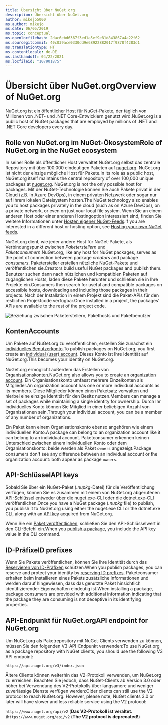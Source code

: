 ```yaml
---
title: Übersicht über NuGet.org
description: Übersicht über NuGet.org
author: mikejo5000
ms.author: mikejo
ms.date: 06/05/2019
ms.topic: conceptual
ms.openlocfilehash: 2dac6ebd6367f3ed1a5ef9e81d843867a4a22f62
ms.sourcegitcommit: 40c039ace0330dd9e68922882017f9878f4283d1
ms.translationtype: HT
ms.contentlocale: de-DE
ms.lasthandoff: 04/22/2021
ms.locfileid: "107901875"
---
```

# <a name="overview-of-nugetorg"></a><span data-ttu-id="40317-103">Übersicht über NuGet.org</span><span class="sxs-lookup"><span data-stu-id="40317-103">Overview of NuGet.org</span></span>

<span data-ttu-id="40317-104">NuGet.org ist ein öffentlicher Host für NuGet-Pakete, der täglich von Millionen von .NET- und .NET Core-Entwicklern genutzt wird.</span><span class="sxs-lookup"><span data-stu-id="40317-104">NuGet.org is a public host of NuGet packages that are employed by millions of .NET and .NET Core developers every day.</span></span>

## <a name="role-of-nugetorg-in-the-nuget-ecosystem"></a><span data-ttu-id="40317-105">Rolle von NuGet.org im NuGet-Ökosystem</span><span class="sxs-lookup"><span data-stu-id="40317-105">Role of NuGet.org in the NuGet ecosystem</span></span>

<span data-ttu-id="40317-106">In seiner Rolle als öffentlicher Host verwaltet NuGet.org selbst das zentrale Repository mit über 100.000 eindeutigen Paketen auf [nuget.org](https://www.nuget.org). NuGet.org ist nicht der einzige mögliche Host für Pakete.</span><span class="sxs-lookup"><span data-stu-id="40317-106">In its role as a public host, NuGet.org itself maintains the central repository of over 100,000 unique packages at [nuget.org](https://www.nuget.org). NuGet.org is not the only possible host for packages.</span></span> <span data-ttu-id="40317-107">Mit der NuGet-Technologie können Sie auch Pakete privat in der Cloud (z.B. in Azure DevOps), in einem privaten Netzwerk oder sogar nur auf Ihrem lokalen Dateisystem hosten.</span><span class="sxs-lookup"><span data-stu-id="40317-107">The NuGet technology also enables you to host packages privately in the cloud (such as on Azure DevOps), on a private network, or even on just your local file system.</span></span> <span data-ttu-id="40317-108">Wenn Sie an einem anderen Host oder einer anderen Hostingoption interessiert sind, finden Sie weitere Informationen unter [Hosten eigener NuGet-Feeds](../hosting-packages/overview.md).</span><span class="sxs-lookup"><span data-stu-id="40317-108">If you are interested in a different host or hosting option, see [Hosting your own NuGet feeds](../hosting-packages/overview.md).</span></span>

<span data-ttu-id="40317-109">NuGet.org dient, wie jeder andere Host für NuGet-Pakete, als Verbindungspunkt zwischen *Paketerstellern* und *Paketconsumern*.</span><span class="sxs-lookup"><span data-stu-id="40317-109">NuGet.org, like any host for NuGet packages, serves as the point of connection between package *creators* and package *consumers*.</span></span> <span data-ttu-id="40317-110">Paketersteller erstellen nützliche NuGet-Pakete und veröffentlichen sie.</span><span class="sxs-lookup"><span data-stu-id="40317-110">Creators build useful NuGet packages and publish them.</span></span> <span data-ttu-id="40317-111">Benutzer suchen dann nach nützlichen und kompatiblen Paketen auf zugänglichen Hosts, laden diese Pakete herunter und schließen sie in Ihre Projekte ein.</span><span class="sxs-lookup"><span data-stu-id="40317-111">Consumers then search for useful and compatible packages on accessible hosts, downloading and including those packages in their projects.</span></span> <span data-ttu-id="40317-112">Nach der Installation in einem Projekt sind die Paket-APIs für den restlichen Projektcode verfügbar.</span><span class="sxs-lookup"><span data-stu-id="40317-112">Once installed in a project, the packages' APIs are available to the rest of the project code.</span></span>

![Beziehung zwischen Paketerstellern, Pakethosts und Paketbenutzer](media/nuget-roles.png)

## <a name="accounts"></a><span data-ttu-id="40317-114">Konten</span><span class="sxs-lookup"><span data-stu-id="40317-114">Accounts</span></span>

<span data-ttu-id="40317-115">Um Pakete auf NuGet.org zu veröffentlichen, erstellen Sie zunächst ein [individuelles Benutzerkonto](individual-accounts.md).</span><span class="sxs-lookup"><span data-stu-id="40317-115">To publish packages on NuGet.org, you first create an [individual (user) account](individual-accounts.md).</span></span> <span data-ttu-id="40317-116">Dieses Konto ist Ihre Identität auf NuGet.org.</span><span class="sxs-lookup"><span data-stu-id="40317-116">This becomes your identity on NuGet.org.</span></span>

<span data-ttu-id="40317-117">NuGet.org ermöglicht außerdem das Erstellen von [Organisationskonten](organizations-on-nuget-org.md).</span><span class="sxs-lookup"><span data-stu-id="40317-117">NuGet.org also allows you to create an [organization account](organizations-on-nuget-org.md).</span></span> <span data-ttu-id="40317-118">Ein Organisationskonto umfasst mehrere Einzelkonten als Mitglieder.</span><span class="sxs-lookup"><span data-stu-id="40317-118">An organization account has one or more individual accounts as its members.</span></span> <span data-ttu-id="40317-119">Diese Mitglieder können einen Paketsatz verwalten und hierbei eine einzige Identität für den Besitz nutzen.</span><span class="sxs-lookup"><span data-stu-id="40317-119">Members can manage a set of packages while maintaining a single identity for ownership.</span></span> <span data-ttu-id="40317-120">Durch Ihr individuelles Konto können Sie Mitglied in einer beliebigen Anzahl von Organisationen sein.</span><span class="sxs-lookup"><span data-stu-id="40317-120">Through your individual account, you can be a member of any number of organizations.</span></span>

<span data-ttu-id="40317-121">Ein Paket kann einem Organisationskonto ebenso angehören wie einem individuellen Konto.</span><span class="sxs-lookup"><span data-stu-id="40317-121">A package can belong to an organization account like it can belong to an individual account.</span></span> <span data-ttu-id="40317-122">Paketconsumer erkennen keinen Unterschied zwischen einem individuellen Konto oder dem Organisationskonto: beide werden als Paket `owners` angezeigt.</span><span class="sxs-lookup"><span data-stu-id="40317-122">Package consumers don't see any difference between an individual account or the organization account: both appear as package `owners`.</span></span>

## <a name="api-keys"></a><span data-ttu-id="40317-123">API-Schlüssel</span><span class="sxs-lookup"><span data-stu-id="40317-123">API keys</span></span>

<span data-ttu-id="40317-124">Sobald Sie über ein NuGet-Paket (*.nupkg*-Datei) für die Veröffentlichung verfügen, können Sie es zusammen mit einem von NuGet.org abgerufenen [API-Schlüssel](scoped-api-keys.md) entweder über die nuget.exe-CLI oder die dotnet.exe-CLI veröffentlichen.</span><span class="sxs-lookup"><span data-stu-id="40317-124">Once you have a NuGet package (*.nupkg* file) to publish, you publish it to NuGet.org using either the nuget.exe CLI or the dotnet.exe CLI, along with an [API key](scoped-api-keys.md) acquired from NuGet.org.</span></span>

<span data-ttu-id="40317-125">Wenn Sie ein [Paket veröffentlichen](../create-packages/creating-a-package.md), schließen Sie den API-Schlüsselwert in den CLI-Befehl ein.</span><span class="sxs-lookup"><span data-stu-id="40317-125">When you [publish a package](../create-packages/creating-a-package.md), you include the API key value in the CLI command.</span></span>

## <a name="id-prefixes"></a><span data-ttu-id="40317-126">ID-Präfixe</span><span class="sxs-lookup"><span data-stu-id="40317-126">ID prefixes</span></span>

<span data-ttu-id="40317-127">Wenn Sie Pakete veröffentlichen, können Sie Ihre Identität durch das [Reservieren von ID-Präfixen](id-prefix-reservation.md) schützen.</span><span class="sxs-lookup"><span data-stu-id="40317-127">When you publish packages, you can reserve and protect your identity by [reserving ID prefixes](id-prefix-reservation.md).</span></span> <span data-ttu-id="40317-128">Paketconsumer erhalten beim Installieren eines Pakets zusätzliche Informationen und werden darauf hingewiesen, dass das genutzte Paket hinsichtlich identifizierender Eigenschaften eindeutig ist.</span><span class="sxs-lookup"><span data-stu-id="40317-128">When installing a package, package consumers are provided with additional information indicating that the package they are consuming is not deceptive in its identifying properties.</span></span>

## <a name="api-endpoint-for-nugetorg"></a><span data-ttu-id="40317-129">API-Endpunkt für NuGet.org</span><span class="sxs-lookup"><span data-stu-id="40317-129">API endpoint for NuGet.org</span></span>

<span data-ttu-id="40317-130">Um NuGet.org als Paketrepository mit NuGet-Clients verwenden zu können, müssen Sie den folgenden V3-API-Endpunkt verwenden:</span><span class="sxs-lookup"><span data-stu-id="40317-130">To use NuGet.org as a package repository with NuGet clients, you should use the following V3 API endpoint:</span></span> 

`https://api.nuget.org/v3/index.json`

<span data-ttu-id="40317-131">Ältere Clients können weiterhin das V2-Protokoll verwenden, um NuGet.org zu erreichen. Beachten Sie jedoch, dass NuGet-Clients ab Version 3.0 oder höher bei Verwendung des V2-Protokolls über langsamere und weniger zuverlässige Dienste verfügen werden:</span><span class="sxs-lookup"><span data-stu-id="40317-131">Older clients can still use the V2 protocol to reach NuGet.org. However, please note, NuGet clients 3.0 or later will have slower and less reliable service using the V2 protocol:</span></span>

<span data-ttu-id="40317-132">`https://www.nuget.org/api/v2` (**Das V2-Protokoll ist veraltet.** )</span><span class="sxs-lookup"><span data-stu-id="40317-132">`https://www.nuget.org/api/v2` (**The V2 protocol is deprecated!**)</span></span>
